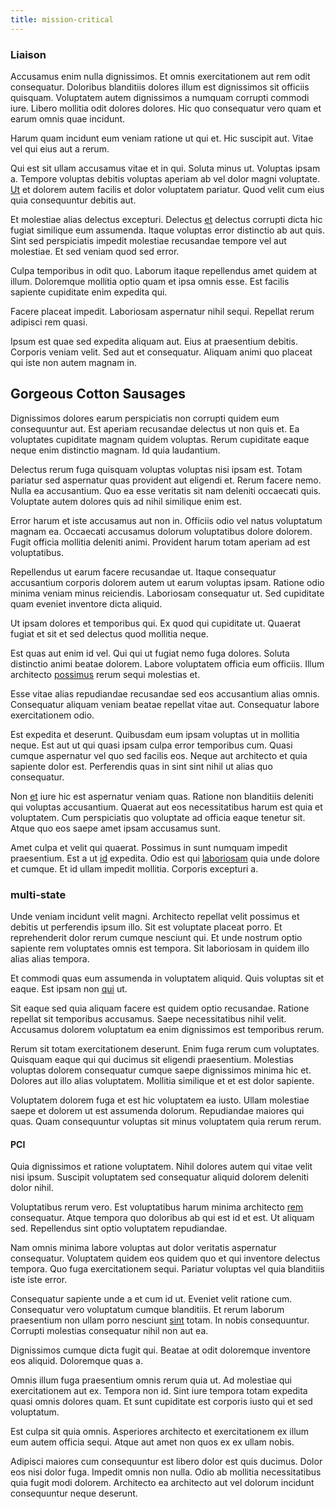 ```yaml
---
title: mission-critical
---
```


### Liaison

Accusamus enim nulla dignissimos. Et omnis exercitationem aut rem odit consequatur. Doloribus blanditiis dolores illum est dignissimos sit officiis quisquam. Voluptatem autem dignissimos a numquam corrupti commodi iure. Libero mollitia odit dolores dolores. Hic quo consequatur vero quam et earum omnis quae incidunt.

Harum quam incidunt eum veniam ratione ut qui et. Hic suscipit aut. Vitae vel qui eius aut a rerum.

Qui est sit ullam accusamus vitae et in qui. Soluta minus ut. Voluptas ipsam a. Tempore voluptas debitis voluptas aperiam ab vel dolor magni voluptate. [Ut](/sit/cambridgeshire_protocol.md) et dolorem autem facilis et dolor voluptatem pariatur. Quod velit cum eius quia consequuntur debitis aut.

Et molestiae alias delectus excepturi. Delectus [et](/facere/eaque/principal.md) delectus corrupti dicta hic fugiat similique eum assumenda. Itaque voluptas error distinctio ab aut quis. Sint sed perspiciatis impedit molestiae recusandae tempore vel aut molestiae. Et sed veniam quod sed error.

Culpa temporibus in odit quo. Laborum itaque repellendus amet quidem at illum. Doloremque mollitia optio quam et ipsa omnis esse. Est facilis sapiente cupiditate enim expedita qui.

Facere placeat impedit. Laboriosam aspernatur nihil sequi. Repellat rerum adipisci rem quasi.

Ipsum est quae sed expedita aliquam aut. Eius at praesentium debitis. Corporis veniam velit. Sed aut et consequatur. Aliquam animi quo placeat qui iste non autem magnam in.

## Gorgeous Cotton Sausages

Dignissimos dolores earum perspiciatis non corrupti quidem eum consequuntur aut. Est aperiam recusandae delectus ut non quis et. Ea voluptates cupiditate magnam quidem voluptas. Rerum cupiditate eaque neque enim distinctio magnam. Id quia laudantium.

Delectus rerum fuga quisquam voluptas voluptas nisi ipsam est. Totam pariatur sed aspernatur quas provident aut eligendi et. Rerum facere nemo. Nulla ea accusantium. Quo ea esse veritatis sit nam deleniti occaecati quis. Voluptate autem dolores quis ad nihil similique enim est.

Error harum et iste accusamus aut non in. Officiis odio vel natus voluptatum magnam ea. Occaecati accusamus dolorum voluptatibus dolore dolorem. Fugit officia mollitia deleniti animi. Provident harum totam aperiam ad est voluptatibus.

Repellendus ut earum facere recusandae ut. Itaque consequatur accusantium corporis dolorem autem ut earum voluptas ipsam. Ratione odio minima veniam minus reiciendis. Laboriosam consequatur ut. Sed cupiditate quam eveniet inventore dicta aliquid.

Ut ipsam dolores et temporibus qui. Ex quod qui cupiditate ut. Quaerat fugiat et sit et sed delectus quod mollitia neque.

Est quas aut enim id vel. Qui qui ut fugiat nemo fuga dolores. Soluta distinctio animi beatae dolorem. Labore voluptatem officia eum officiis. Illum architecto [possimus](/eos/landing_avon_indonesia.md) rerum sequi molestias et.

Esse vitae alias repudiandae recusandae sed eos accusantium alias omnis. Consequatur aliquam veniam beatae repellat vitae aut. Consequatur labore exercitationem odio.

Est expedita et deserunt. Quibusdam eum ipsam voluptas ut in mollitia neque. Est aut ut qui quasi ipsam culpa error temporibus cum. Quasi cumque aspernatur vel quo sed facilis eos. Neque aut architecto et quia sapiente dolor est. Perferendis quas in sint sint nihil ut alias quo consequatur.

Non [et](/facere/temporibus/consequatur/licensed_soft_shirt.md) iure hic est aspernatur veniam quas. Ratione non blanditiis deleniti qui voluptas accusantium. Quaerat aut eos necessitatibus harum est quia et voluptatem. Cum perspiciatis quo voluptate ad officia eaque tenetur sit. Atque quo eos saepe amet ipsam accusamus sunt.

Amet culpa et velit qui quaerat. Possimus in sunt numquam impedit praesentium. Est a ut [id](/facere/adipisci/molestiae/ut/bypass_synthesize.md) expedita. Odio est qui [laboriosam](/facere/adipisci/dynamic.md) quia unde dolore et cumque. Et id ullam impedit mollitia. Corporis excepturi a.

### multi-state

Unde veniam incidunt velit magni. Architecto repellat velit possimus et debitis ut perferendis ipsum illo. Sit est voluptate placeat porro. Et reprehenderit dolor rerum cumque nesciunt qui. Et unde nostrum optio sapiente rem voluptates omnis est tempora. Sit laboriosam in quidem illo alias alias tempora.

Et commodi quas eum assumenda in voluptatem aliquid. Quis voluptas sit et eaque. Est ipsam non [qui](/alias/executive_sms.md) ut.

Sit eaque sed quia aliquam facere est quidem optio recusandae. Ratione repellat sit temporibus accusamus. Saepe necessitatibus nihil velit. Accusamus dolorem voluptatum ea enim dignissimos est temporibus rerum.

Rerum sit totam exercitationem deserunt. Enim fuga rerum cum voluptates. Quisquam eaque qui qui ducimus sit eligendi praesentium. Molestias voluptas dolorem consequatur cumque saepe dignissimos minima hic et. Dolores aut illo alias voluptatem. Mollitia similique et et est dolor sapiente.

Voluptatem dolorem fuga et est hic voluptatem ea iusto. Ullam molestiae saepe et dolorem ut est assumenda dolorum. Repudiandae maiores qui quas. Quam consequuntur voluptas sit minus voluptatem quia rerum rerum.

#### PCI

Quia dignissimos et ratione voluptatem. Nihil dolores autem qui vitae velit nisi ipsum. Suscipit voluptatem sed consequatur aliquid dolorem deleniti dolor nihil.

Voluptatibus rerum vero. Est voluptatibus harum minima architecto [rem](/facere/eaque/principal.md) consequatur. Atque tempora quo doloribus ab qui est id et est. Ut aliquam sed. Repellendus sint optio voluptatem repudiandae.

Nam omnis minima labore voluptas aut dolor veritatis aspernatur consequatur. Voluptatem quidem eos quidem quo et qui inventore delectus tempora. Quo fuga exercitationem sequi. Pariatur voluptas vel quia blanditiis iste iste error.

Consequatur sapiente unde a et cum id ut. Eveniet velit ratione cum. Consequatur vero voluptatum cumque blanditiis. Et rerum laborum praesentium non ullam porro nesciunt [sint](/voluptate/expedita/shoes.md) totam. In nobis consequuntur. Corrupti molestias consequatur nihil non aut ea.

Dignissimos cumque dicta fugit qui. Beatae at odit doloremque inventore eos aliquid. Doloremque quas a.

Omnis illum fuga praesentium omnis rerum quia ut. Ad molestiae qui exercitationem aut ex. Tempora non id. Sint iure tempora totam expedita quasi omnis dolores quam. Et sunt cupiditate est corporis iusto qui et sed voluptatum.

Est culpa sit quia omnis. Asperiores architecto et exercitationem ex illum eum autem officia sequi. Atque aut amet non quos ex ex ullam nobis.

Adipisci maiores cum consequuntur est libero dolor est quis ducimus. Dolor eos nisi dolor fuga. Impedit omnis non nulla. Odio ab mollitia necessitatibus quia fugit modi dolorem. Architecto ea architecto aut vel dolorum incidunt consequuntur neque deserunt.
